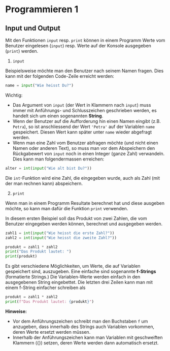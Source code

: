 # Programmieren 1

## Input und Output

Mit den Funktionen `input` resp. `print` können in einem Programm Werte vom Benutzer eingelesen (`input`) resp. Werte auf der Konsole ausgegeben (`print`) werden.

1. `input`

Beispielsweise möchte man den Benutzer nach seinem Namen fragen. Dies kann mit der folgenden Code-Zeile erreicht werden:

```python
name = input("Wie heisst Du?")
```

Wichtig:

- Das Argument von `input` (der Wert in Klammern nach `input`) muss immer mit Anführungs- und Schlusszeichen geschrieben werden, es handelt sich um einen sogenannten **String**.
- Wenn der Benutzer auf die Aufforderung hin einen Namen eingibt (z.B. `Petra`), so ist anschliessend der Wert `'Petra'` auf der Variablen `name` gespeichert. Diesen Wert kann später unter `name` wieder abgefragt werden.
- Wenn man eine Zahl vom Benutzer abfragen möchte (und nicht einen Namen oder anderen Text), so muss man vor dem Abspeichern den Rückgabewert von `input` noch in einen Integer (ganze Zahl) verwandeln. Dies kann man folgendermassen erreichen:

```python
alter = int(input("Wie alt bist Du?"))
```

Die `int`-Funktion wird eine Zahl, die eingegeben wurde, auch als Zahl (mit der man rechnen kann) abspeichern.

2. `print`

Wenn man in einem Programm Resultate berechnet hat und diese ausgeben möchte, so kann man dafür die Funktion `print` verwenden.

In diesem ersten Beispiel soll das Produkt von zwei Zahlen, die vom Benutzer eingegeben werden können, berechnet und ausgegeben werden.

```python
zahl1 = int(input("Wie heisst die erste Zahl?"))
zahl2 = int(input("Wie heisst die zweite Zahl?"))

produkt = zahl1 * zahl2
print("Das Produkt lautet: ")
print(produkt)
```

Es gibt verschiedene Möglichkeiten, um Werte, die auf Variablen gespeichert sind, auszugeben. Eine einfache sind sogenannte **f-Strings** (formatierte Strings.) Die Variablen-Werte werden einfach in den ausgegebenen String eingebettet. Die letzten drei Zeilen kann man mit einem f-String einfacher schreiben als

```python
produkt = zahl1 * zahl2
print(f"Das Produkt lautet: {produkt}")
```

**Hinweise:**

- Vor dem Anführungszeichen schreibt man den Buchstaben `f` um anzugeben, dass innerhalb des Strings auch Variablen vorkommen, deren Werte ersetzt werden müssen.
- Innerhalb der Anführungszeichen kann man Variablen mit geschweiften Klammern ({}) setzen, deren Werte werden dann automatisch ersetzt.
